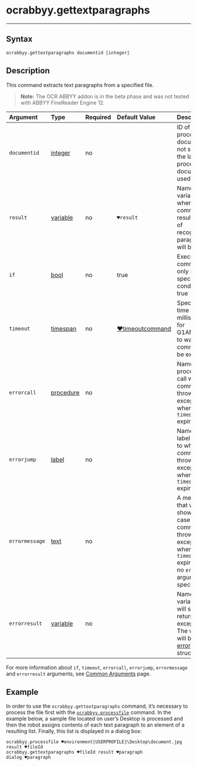# ocrabbyy.gettextparagraphs

------

## Syntax

```
ocrabbyy.gettextparagraphs documentid ⟦integer⟧
```

## Description

This command extracts text paragraphs from a specified file.

> **Note:** The OCR ABBYY addon is in the beta phase and was not tested with ABBYY FineReader Engine 12.

| Argument       | Type                                                         | Required | Default Value                                                | Description                                                  |
| :------------- | :----------------------------------------------------------- | :------- | :----------------------------------------------------------- | :----------------------------------------------------------- |
| `documentid`   | [integer](../../G1ANT.Language/Structures/IntegerStructure.md) | no       |                                                              | ID of a processed document. If not specified, the last processed document is used |
| `result`       | [variable](../../G1ANT.Language/Structures/VariableStructure.md) | no       | `♥result`                                                    | Name of a variable where the command's result (a list of recognized paragraphs) will be stored |
| `if`           | [bool](../../G1ANT.Language/Structures/BooleanStructure.md) | no       | true                                                         | Executes the command only if a specified condition is true   |
| `timeout`      | [timespan](../../G1ANT.Language/Structures/TimeSpanStructure.md) | no       | [♥timeoutcommand](../../G1ANT.Addon.Core/Variables/TimeoutCommandVariable.md) | Specifies time in milliseconds for G1ANT.Robot to wait for the command to be executed |
| `errorcall`    | [procedure](../../G1ANT.Language/Structures/ProcedureStructure.md) | no       |                                                              | Name of a procedure to call when the command throws an exception or when a given `timeout` expires |
| `errorjump`    | [label](../../G1ANT.Language/Structures/LabelStructure.md) | no       |                                                              | Name of the label to jump to when the command throws an exception or when a given `timeout` expires |
| `errormessage` | [text](../../G1ANT.Language/Structures/TextStructure.md) | no       |                                                              | A message that will be shown in case the command throws an exception or when a given `timeout` expires, and no `errorjump` argument is specified |
| `errorresult`  | [variable](../../G1ANT.Language/Structures/VariableStructure.md) | no       |                                                              | Name of a variable that will store the returned exception. The variable will be of [error](../../G1ANT.Language/Structures/ErrorStructure.md) structure |

For more information about `if`, `timeout`, `errorcall`, `errorjump`, `errormessage` and `errorresult` arguments, see [Common Arguments](../../../appendices/common-arguments.md) page.

## Example

In order to use the `ocrabbyy.gettextparagraphs` command, it’s necessary to process the file first with the [`ocrabbyy.processfile`](../G1ANT.Addon.Ocr.AbbyyFineReader/Commands/OcrAbbyyProcessFileCommand.md) command. In the example below, a sample file located on user’s Desktop is processed and then the robot assigns contents of each text paragraph to an element of a resulting list. Finally, this list is displayed in a dialog box:

```G1ANT
ocrabbyy.processfile ♥environment⟦USERPROFILE⟧\Desktop\document.jpg result ♥fileId
ocrabbyy.gettextparagraphs ♥fileId result ♥paragraph
dialog ♥paragraph
```

